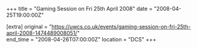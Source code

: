 +++
title = "Gaming Session on Fri 25th April 2008"
date = "2008-04-25T19:00:00Z"

[extra]
original = "https://uwcs.co.uk/events/gaming-session-on-fri-25th-april-2008-1474489008051/"    
end_time = "2008-04-26T07:00:00Z"
location = "DCS"
+++



